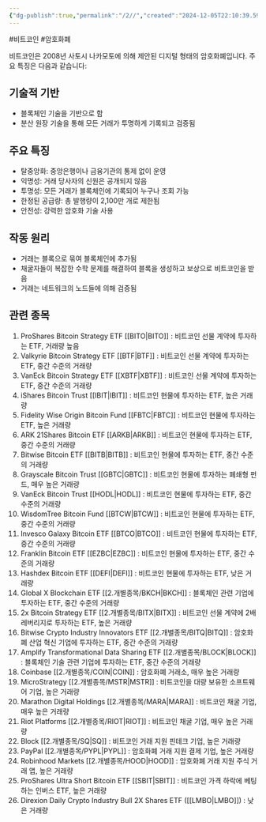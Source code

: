 ```yaml
---
{"dg-publish":true,"permalink":"/2//","created":"2024-12-05T22:10:39.594+09:00","updated":"2025-06-03T20:06:02.312+09:00"}
---
```


#비트코인 #암호화폐 

비트코인은 2008년 사토시 나카모토에 의해 제안된 디지털 형태의 암호화폐입니다. 주요 특징은 다음과 같습니다:

## 기술적 기반

- 블록체인 기술을 기반으로 함
- 분산 원장 기술을 통해 모든 거래가 투명하게 기록되고 검증됨

## 주요 특징

- 탈중앙화: 중앙은행이나 금융기관의 통제 없이 운영
- 익명성: 거래 당사자의 신원은 공개되지 않음
- 투명성: 모든 거래가 블록체인에 기록되어 누구나 조회 가능
- 한정된 공급량: 총 발행량이 2,100만 개로 제한됨
- 안전성: 강력한 암호화 기술 사용

## 작동 원리

- 거래는 블록으로 묶여 블록체인에 추가됨
- 채굴자들이 복잡한 수학 문제를 해결하여 블록을 생성하고 보상으로 비트코인을 받음
- 거래는 네트워크의 노드들에 의해 검증됨

## 관련 종목

1. ProShares Bitcoin Strategy ETF [[BITO\|BITO]] : 비트코인 선물 계약에 투자하는 ETF, 거래량 높음
2. Valkyrie Bitcoin Strategy ETF [[BTF\|BTF]] : 비트코인 선물 계약에 투자하는 ETF, 중간 수준의 거래량
3. VanEck Bitcoin Strategy ETF [[XBTF\|XBTF]] : 비트코인 선물 계약에 투자하는 ETF, 중간 수준의 거래량
4. iShares Bitcoin Trust [[IBIT\|IBIT]] : 비트코인 현물에 투자하는 ETF, 높은 거래량
5. Fidelity Wise Origin Bitcoin Fund [[FBTC\|FBTC]] : 비트코인 현물에 투자하는 ETF, 높은 거래량
6. ARK 21Shares Bitcoin ETF [[ARKB\|ARKB]] : 비트코인 현물에 투자하는 ETF, 중간 수준의 거래량
7. Bitwise Bitcoin ETF [[BITB\|BITB]] : 비트코인 현물에 투자하는 ETF, 중간 수준의 거래량
8. Grayscale Bitcoin Trust [[GBTC\|GBTC]] : 비트코인 현물에 투자하는 폐쇄형 펀드, 매우 높은 거래량
9. VanEck Bitcoin Trust [[HODL\|HODL]] : 비트코인 현물에 투자하는 ETF, 중간 수준의 거래량
10. WisdomTree Bitcoin Fund [[BTCW\|BTCW]] : 비트코인 현물에 투자하는 ETF, 중간 수준의 거래량
11. Invesco Galaxy Bitcoin ETF [[BTCO\|BTCO]] : 비트코인 현물에 투자하는 ETF, 중간 수준의 거래량
12. Franklin Bitcoin ETF [[EZBC\|EZBC]] : 비트코인 현물에 투자하는 ETF, 중간 수준의 거래량
13. Hashdex Bitcoin ETF [[DEFI\|DEFI]] : 비트코인 현물에 투자하는 ETF, 낮은 거래량
14. Global X Blockchain ETF [[2.개별종목/BKCH\|BKCH]] : 블록체인 관련 기업에 투자하는 ETF, 중간 수준의 거래량
15. 2x Bitcoin Strategy ETF [[2.개별종목/BITX\|BITX]] : 비트코인 선물 계약에 2배 레버리지로 투자하는 ETF, 높은 거래량
16. Bitwise Crypto Industry Innovators ETF [[2.개별종목/BITQ\|BITQ]] : 암호화폐 산업 혁신 기업에 투자하는 ETF, 중간 수준의 거래량
17. Amplify Transformational Data Sharing ETF [[2.개별종목/BLOCK\|BLOCK]] : 블록체인 기술 관련 기업에 투자하는 ETF, 중간 수준의 거래량
18. Coinbase [[2.개별종목/COIN\|COIN]] : 암호화폐 거래소, 매우 높은 거래량
19. MicroStrategy [[2.개별종목/MSTR\|MSTR]] : 비트코인을 대량 보유한 소프트웨어 기업, 높은 거래량
20. Marathon Digital Holdings [[2.개별종목/MARA\|MARA]] : 비트코인 채굴 기업, 매우 높은 거래량
21. Riot Platforms [[2.개별종목/RIOT\|RIOT]] : 비트코인 채굴 기업, 매우 높은 거래량
22. Block [[2.개별종목/SQ\|SQ]] : 비트코인 거래 지원 핀테크 기업, 높은 거래량
23. PayPal [[2.개별종목/PYPL\|PYPL]] : 암호화폐 거래 지원 결제 기업, 높은 거래량
24. Robinhood Markets [[2.개별종목/HOOD\|HOOD]] : 암호화폐 거래 지원 주식 거래 앱, 높은 거래량
25. ProShares Ultra Short Bitcoin ETF [[SBIT\|SBIT]] : 비트코인 가격 하락에 베팅하는 인버스 ETF, 높은 거래량
26. Direxion Daily Crypto Industry Bull 2X Shares ETF ([[LMBO\|LMBO]]) : 낮은 거래량